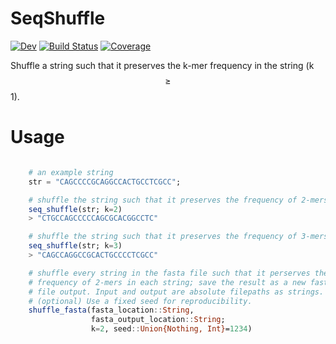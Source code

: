 # SeqShuffle

[![Dev](https://img.shields.io/badge/docs-dev-blue.svg)](https://kchu25.github.io/SeqShuffle.jl/dev)
[![Build Status](https://github.com/kchu25/SeqShuffle.jl/actions/workflows/CI.yml/badge.svg?branch=main)](https://github.com/kchu25/SeqShuffle.jl/actions/workflows/CI.yml?query=branch%3Amain)
[![Coverage](https://codecov.io/gh/kchu25/SeqShuffle.jl/branch/main/graph/badge.svg)](https://codecov.io/gh/kchu25/SeqShuffle.jl)

Shuffle a string such that it preserves the k-mer frequency in the string (k $$\geq$$ 1).

# Usage

```julia

    # an example string
    str = "CAGCCCCGCAGGCCACTGCCTCGCC";

    # shuffle the string such that it preserves the frequency of 2-mers
    seq_shuffle(str; k=2)
    > "CTGCCAGCCCCCAGCGCACGGCCTC"

    # shuffle the string such that it preserves the frequency of 3-mers
    seq_shuffle(str; k=3)
    > "CAGCCAGGCCGCACTGCCCCTCGCC"

    # shuffle every string in the fasta file such that it perserves the 
    # frequency of 2-mers in each string; save the result as a new fasta 
    # file output. Input and output are absolute filepaths as strings.     
    # (optional) Use a fixed seed for reproducibility.
    shuffle_fasta(fasta_location::String, 
                  fasta_output_location::String;
                  k=2, seed::Union{Nothing, Int}=1234)
```
